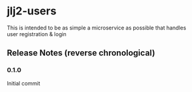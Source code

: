 # jlj2-users

This is intended to be as simple a microservice as possible that handles user registration & login

## Release Notes (reverse chronological)

### 0.1.0

Initial commit
